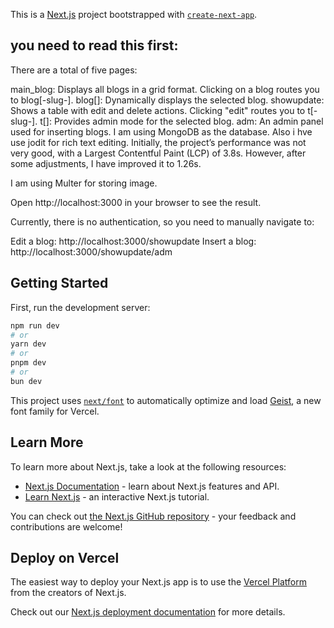 This is a [Next.js](https://nextjs.org) project bootstrapped with [`create-next-app`](https://nextjs.org/docs/app/api-reference/cli/create-next-app).
## you need to read this first:
There are a total of five pages:

main_blog: Displays all blogs in a grid format. Clicking on a blog routes you to blog[-slug-].
blog[]: Dynamically displays the selected blog.
showupdate: Shows a table with edit and delete actions. Clicking "edit" routes you to t[-slug-].
t[]: Provides admin mode for the selected blog.
adm: An admin panel used for inserting blogs.
I am using MongoDB as the database.
Also i hve use jodit for rich text editing.
Initially, the project’s performance was not very good, with a Largest Contentful Paint (LCP) of 3.8s. However, after some adjustments, I have improved it to 1.26s.

I am using Multer for storing image.

Open http://localhost:3000 in your browser to see the result.

Currently, there is no authentication, so you need to manually navigate to:

Edit a blog: http://localhost:3000/showupdate
Insert a blog: http://localhost:3000/showupdate/adm

## Getting Started

First, run the development server:

```bash
npm run dev
# or
yarn dev
# or
pnpm dev
# or
bun dev
```


This project uses [`next/font`](https://nextjs.org/docs/app/building-your-application/optimizing/fonts) to automatically optimize and load [Geist](https://vercel.com/font), a new font family for Vercel.

## Learn More

To learn more about Next.js, take a look at the following resources:

- [Next.js Documentation](https://nextjs.org/docs) - learn about Next.js features and API.
- [Learn Next.js](https://nextjs.org/learn) - an interactive Next.js tutorial.

You can check out [the Next.js GitHub repository](https://github.com/vercel/next.js) - your feedback and contributions are welcome!

## Deploy on Vercel

The easiest way to deploy your Next.js app is to use the [Vercel Platform](https://vercel.com/new?utm_medium=default-template&filter=next.js&utm_source=create-next-app&utm_campaign=create-next-app-readme) from the creators of Next.js.

Check out our [Next.js deployment documentation](https://nextjs.org/docs/app/building-your-application/deploying) for more details.
